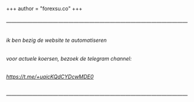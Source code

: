 +++
author = "forexsu.co"
+++
###### ———————————————————————————————————

###### ik ben bezig de website te automatiseren
###### voor actuele koersen, bezoek de telegram channel:
###### https://t.me/+uaicKQdCYDcwMDE0

###### ———————————————————————————————————

<!-- ###### usd-srd
bank|$ aankoop|$ verkoop
:-----:|:-----:|:-----:|:-----:
dsb |{{< dsb usd_aankoop>}}|{{< dsb usd_verkoop>}}|{{< dsb status>}}
fina |{{< fina usd_aankoop>}}|{{< fina usd_verkoop>}}|{{< fina status>}}
hakrin |{{< hakrin usd_aankoop>}}|{{< hakrin usd_verkoop>}}|{{< hakrin status>}}
republic |{{< republic usd_aankoop>}}|{{< republic usd_verkoop>}}|{{< republic status>}}
vcb |{{< vcb usd_aankoop>}}|{{< vcb usd_verkoop>}}|{{< vcb status>}}
godo |{{< godo usd_aankoop>}}|{{< godo usd_verkoop>}}|{{< godo status>}}

&nbsp;cambio&nbsp;|$ aankoop|$ verkoop
:-----:|:-----:|:-----:|:-----:
cme |{{< cme usd_aankoop>}}|{{< cme usd_verkoop>}}|{{< cme status>}}
florin |{{< dalflo usd_aankoop>}}|{{< dalflo usd_verkoop>}}|{{< dalflo status>}}
multi |{{< multi usd_aankoop>}}|{{< multi usd_verkoop>}}|{{< multi status>}}

###### ———————————————————————————————————
###### eur-srd
bank|€ aankoop|€ verkoop
:-----:|:-----:|:-----:|:-----:
dsb |{{< dsb eur_aankoop>}}|{{< dsb eur_verkoop>}}|{{< dsb status>}}
fina |{{< fina eur_aankoop>}}|{{< fina eur_verkoop>}}|{{< fina status>}}
hakrin |{{< hakrin eur_aankoop>}}|{{< hakrin eur_verkoop>}}|{{< hakrin status>}}
republic |{{< republic eur_aankoop>}}|{{< republic eur_verkoop>}}|{{< republic status>}}
vcb |{{< vcb eur_aankoop>}}|{{< vcb eur_verkoop>}}|{{< vcb status>}}
godo |{{< godo eur_aankoop>}}|{{< godo eur_verkoop>}}|{{< godo status>}}

&nbsp;cambio&nbsp;|€ aankoop|€ verkoop
:-----:|:-----:|:-----:|:-----:
cme |{{< cme eur_aankoop>}}|{{< cme eur_verkoop>}}|{{< cme status>}}
florin |{{< dalflo eur_aankoop>}}|{{< dalflo eur_verkoop>}}|{{< dalflo status>}}
multi |{{< multi eur_aankoop>}}|{{< multi eur_verkoop>}}|{{< multi status>}}

###### ———————————————————————————————————
###### eur-usd
bank|eur → usd|usd → eur
:-----:|:-----:|:-----:|:-----:
dsb |{{< dsb eur_naar_usd>}}|{{< dsb usd_naar_eur>}}|{{< dsb status>}}
fina |{{< fina eur_naar_usd>}}|{{< fina usd_naar_eur>}}|{{< fina status>}}
hakrin |{{< hakrin eur_naar_usd>}}|{{< hakrin usd_naar_eur>}}|{{< hakrin status>}}
republic  |—|—
vcb |{{< vcb eur_naar_usd>}}|{{< vcb usd_naar_eur>}}|{{< vcb status>}}
godo |{{< godo eur_naar_usd>}}|{{< godo usd_naar_eur>}}|{{< godo status>}}

&nbsp;cambio&nbsp;|eur → usd|usd → eur
:-----:|:-----:|:-----:|:-----:
cme |{{< cme eur_naar_usd>}}|{{< cme usd_naar_eur>}}|{{< cme status>}}
florin |{{< dalflo eur_naar_usd>}}|{{< dalflo usd_naar_eur>}}|{{< dalflo status>}}
multi |{{< multi eur_naar_usd>}}|{{< multi usd_naar_eur>}}|{{< multi status>}}
###### ——————————————————————————————————— -->
